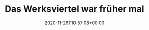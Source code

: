 ---
retweeted: false
source: <a href="https://about.twitter.com/products/tweetdeck" rel="nofollow">TweetDeck</a>
entities:
  hashtags: []
  symbols: []
  user_mentions: []
  urls:
  - url: https://t.co/AwHKIUPG8y
    expanded_url: https://bit.ly/3mahfO7
    display_url: bit.ly/3mahfO7
    indices:
    - '53'
    - '76'
display_text_range:
- '0'
- '76'
favorite_count: '0'
id_str: '1331914884662112257'
truncated: false
retweet_count: '0'
id: '1331914884662112257'
possibly_sensitive: false
created_at: Thu Nov 26 10:57:08 +0000 2020
favorited: false
full_text: Das Werksviertel war früher mal echt hübsch. :-&lt;
lang: de
quote_url: https://bit.ly/3mahfO7
tags:
- pesos:twitter
date: '2020-11-26T10:57:08+00:00'
src: https://twitter.com/bascht/status/1331914884662112257
original_url: https://twitter.com/bascht/status/1331914884662112257
type: twitter_tweet
text: Das Werksviertel war früher mal echt hübsch. :-&lt;
title: Das Werksviertel war früher mal

---